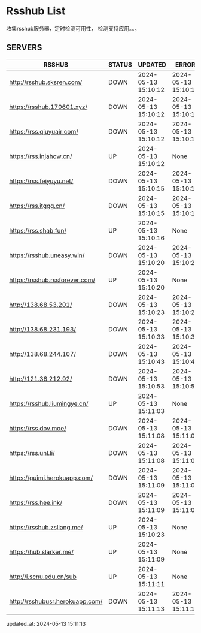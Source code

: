 # Rsshub List

收集rsshub服务器，定时检测可用性， 检测支持应用。。。


## SERVERS

|  RSSHUB   | STATUS  | UPDATED  | ERROR  | TWITTER |  
|  ----  | ----  | ----  | ----  | ---- |  
| http://rsshub.sksren.com/ | DOWN | 2024-05-13 15:10:12 | 2024-05-13 15:10:12 |  
| https://rsshub.170601.xyz/ | DOWN | 2024-05-13 15:10:12 | 2024-05-13 15:10:12 |  
| https://rss.qiuyuair.com/ | DOWN | 2024-05-13 15:10:12 | 2024-05-13 15:10:12 |  
| https://rss.injahow.cn/ | UP | 2024-05-13 15:10:12 | None ||  
| https://rss.feiyuyu.net/ | DOWN | 2024-05-13 15:10:15 | 2024-05-13 15:10:15 |  
| https://rss.itggg.cn/ | DOWN | 2024-05-13 15:10:15 | 2024-05-13 15:10:15 |  
| https://rss.shab.fun/ | UP | 2024-05-13 15:10:16 | None ||  
| https://rsshub.uneasy.win/ | DOWN | 2024-05-13 15:10:20 | 2024-05-13 15:10:20 |  
| https://rsshub.rssforever.com/ | UP | 2024-05-13 15:10:20 | None ||  
| http://138.68.53.201/ | DOWN | 2024-05-13 15:10:23 | 2024-05-13 15:10:23 |  
| http://138.68.231.193/ | DOWN | 2024-05-13 15:10:33 | 2024-05-13 15:10:33 |  
| http://138.68.244.107/ | DOWN | 2024-05-13 15:10:43 | 2024-05-13 15:10:43 |  
| http://121.36.212.92/ | DOWN | 2024-05-13 15:10:53 | 2024-05-13 15:10:53 |  
| https://rsshub.liumingye.cn/ | UP | 2024-05-13 15:11:03 | None ||  
| https://rss.dov.moe/ | DOWN | 2024-05-13 15:11:08 | 2024-05-13 15:11:08 |  
| https://rss.unl.li/ | DOWN | 2024-05-13 15:11:08 | 2024-05-13 15:11:08 |  
| https://guimi.herokuapp.com/ | DOWN | 2024-05-13 15:11:09 | 2024-05-13 15:11:09 |  
| https://rss.hee.ink/ | DOWN | 2024-05-13 15:11:09 | 2024-05-13 15:11:09 |  
| https://rsshub.zsliang.me/ | UP | 2024-05-13 15:10:23 | None |OK|  
| https://hub.slarker.me/ | UP | 2024-05-13 15:11:09 | None ||  
| http://i.scnu.edu.cn/sub | UP | 2024-05-13 15:11:11 | None ||  
| http://rsshubusr.herokuapp.com/ | DOWN | 2024-05-13 15:11:13 | 2024-05-13 15:11:13 |  
  

updated_at: 2024-05-13 15:11:13  
